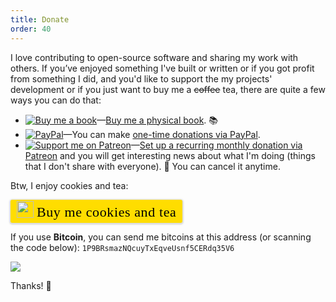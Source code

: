 ```yaml
---
title: Donate
order: 40
---
```

I love contributing to open-source software and sharing my work with others. If you’ve enjoyed something I've built or written or if you got profit from something I did, and you'd like to support the my projects' development or if you just want to buy me a ~~coffee~~ tea, there are quite a few ways you can do that:


 - [![Buy me a book][badge_amazon]][amazon]—[Buy me a physical book][amazon]. :books:
 - [![PayPal][badge_paypal]][paypal-donations]—You can make [one-time donations via PayPal][paypal-donations].
 - [![Support me on Patreon][badge_patreon]][patreon]—[Set up a recurring monthly donation via Patreon][patreon] and you will get interesting news about what I'm doing (things that I don't share with everyone). :rocket: You can cancel it anytime.

Btw, I enjoy cookies and tea:

<style>.bmc-button img{width: 27px !important;margin-bottom: 1px !important;box-shadow: none !important;border: none !important;vertical-align: middle !important;}.bmc-button{line-height: 36px !important;height:37px !important;text-decoration: none !important;display:inline-flex !important;color:#000000 !important;background-color:#FFDD00 !important;border-radius: 3px !important;border: 1px solid transparent !important;padding: 1px 9px !important;font-size: 22px !important;letter-spacing:0.6px !important;box-shadow: 0px 1px 2px rgba(190, 190, 190, 0.5) !important;-webkit-box-shadow: 0px 1px 2px 2px rgba(190, 190, 190, 0.5) !important;margin: 0 auto !important;font-family:'Cookie', cursive !important;-webkit-box-sizing: border-box !important;box-sizing: border-box !important;-o-transition: 0.3s all linear !important;-webkit-transition: 0.3s all linear !important;-moz-transition: 0.3s all linear !important;-ms-transition: 0.3s all linear !important;transition: 0.3s all linear !important;}.bmc-button:hover, .bmc-button:active, .bmc-button:focus {-webkit-box-shadow: 0px 1px 2px 2px rgba(190, 190, 190, 0.5) !important;text-decoration: none !important;box-shadow: 0px 1px 2px 2px rgba(190, 190, 190, 0.5) !important;opacity: 0.85 !important;color:#000000 !important;}</style><link href="https://fonts.googleapis.com/css?family=Cookie" rel="stylesheet"><a class="bmc-button" target="_blank" href="https://www.buymeacoffee.com/H96WwChMy"><img src="https://www.buymeacoffee.com/assets/img/BMC-btn-logo.svg" alt="Buy me cookies and tea"><span style="margin-left:5px">Buy me cookies and tea</span></a>


 If you use **Bitcoin**, you can send me bitcoins at this address (or scanning the code below): `1P9BRsmazNQcuyTxEqveUsnf5CERdq35V6`

  ![](https://i.imgur.com/z6OQI95.png)

Thanks! :sparkling_heart:


[badge_patreon]: http://ionicabizau.github.io/badges/patreon.svg
[badge_amazon]: http://ionicabizau.github.io/badges/amazon.svg
[badge_paypal]: http://ionicabizau.github.io/badges/paypal.svg
[badge_paypal_donate]: http://ionicabizau.github.io/badges/paypal_donate.svg
[patreon]: https://www.patreon.com/ionicabizau
[amazon]: http://amzn.eu/hRo9sIZ
[paypal-donations]: https://www.paypal.com/cgi-bin/webscr?cmd=_s-xclick&hosted_button_id=RVXDDLKKLQRJW
